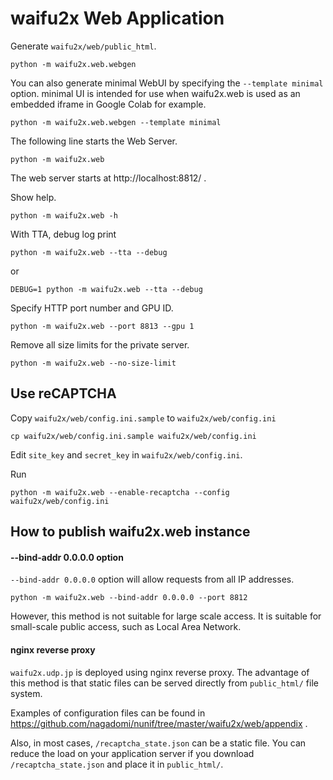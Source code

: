 # waifu2x Web Application

Generate `waifu2x/web/public_html`.
```
python -m waifu2x.web.webgen
```

You can also generate minimal WebUI by specifying the `--template minimal` option.
minimal UI is intended for use when waifu2x.web is used as an embedded iframe in Google Colab for example.
```
python -m waifu2x.web.webgen --template minimal
```

The following line starts the Web Server.
```
python -m waifu2x.web
```
The web server starts at http://localhost:8812/ .

Show help.
```
python -m waifu2x.web -h
```

With TTA, debug log print
```
python -m waifu2x.web --tta --debug
```
or
```
DEBUG=1 python -m waifu2x.web --tta --debug
```

Specify HTTP port number and GPU ID.
```
python -m waifu2x.web --port 8813 --gpu 1
```

Remove all size limits for the private server.
```
python -m waifu2x.web --no-size-limit
```

## Use reCAPTCHA

Copy `waifu2x/web/config.ini.sample` to `waifu2x/web/config.ini`
```
cp waifu2x/web/config.ini.sample waifu2x/web/config.ini
```

Edit `site_key` and `secret_key` in `waifu2x/web/config.ini`.

Run
```
python -m waifu2x.web --enable-recaptcha --config waifu2x/web/config.ini
```

## How to publish waifu2x.web instance

#### --bind-addr 0.0.0.0 option

`--bind-addr 0.0.0.0` option will allow requests from all IP addresses.
```
python -m waifu2x.web --bind-addr 0.0.0.0 --port 8812
```
However, this method is not suitable for large scale access. It is suitable for small-scale public access, such as Local Area Network.

#### nginx reverse proxy

`waifu2x.udp.jp` is deployed using nginx reverse proxy.
The advantage of this method is that static files can be served directly from `public_html/` file system.

Examples of configuration files can be found in https://github.com/nagadomi/nunif/tree/master/waifu2x/web/appendix .

Also, in most cases, `/recaptcha_state.json` can be a static file. You can reduce the load on your application server if you download `/recaptcha_state.json` and place it in `public_html/`.
